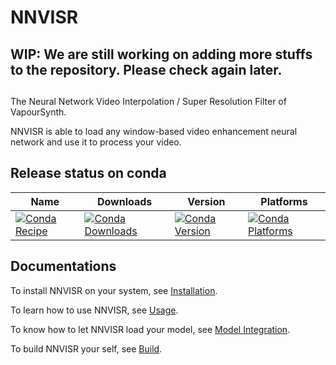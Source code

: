 # NNVISR

## WIP: We are still working on adding more stuffs to the repository. Please check again later.

##

The Neural Network Video Interpolation / Super Resolution Filter of VapourSynth.

NNVISR is able to load any window-based video enhancement neural network
and use it to process your video.

## Release status on conda

| Name                                                                                                                                         | Downloads                                                                                                                                           | Version                                                                                                                                           | Platforms                                                                                                                                           |
|----------------------------------------------------------------------------------------------------------------------------------------------|-----------------------------------------------------------------------------------------------------------------------------------------------------|---------------------------------------------------------------------------------------------------------------------------------------------------|-----------------------------------------------------------------------------------------------------------------------------------------------------|
| [![Conda Recipe](https://img.shields.io/badge/recipe-vapoursynth--nnvisr-green.svg)](https://anaconda.org/tongyuantongyu/vapoursynth-nnvisr) | [![Conda Downloads](https://img.shields.io/conda/dn/tongyuantongyu/vapoursynth-nnvisr.svg)](https://anaconda.org/tongyuantongyu/vapoursynth-nnvisr) | [![Conda Version](https://img.shields.io/conda/vn/tongyuantongyu/vapoursynth-nnvisr.svg)](https://anaconda.org/tongyuantongyu/vapoursynth-nnvisr) | [![Conda Platforms](https://img.shields.io/conda/pn/tongyuantongyu/vapoursynth-nnvisr.svg)](https://anaconda.org/tongyuantongyu/vapoursynth-nnvisr) |

## Documentations

To install NNVISR on your system, see [Installation](https://github.com/tongyuantongyu/vs-NNVISR/blob/main/docs/install.md).

To learn how to use NNVISR, see [Usage](https://github.com/tongyuantongyu/vs-NNVISR/blob/main/docs/usage.md).

To know how to let NNVISR load your model, see [Model Integration](https://github.com/tongyuantongyu/vs-NNVISR/blob/main/docs/integration.md).

To build NNVISR your self, see [Build](https://github.com/tongyuantongyu/vs-NNVISR/blob/main/docs/build.md).

